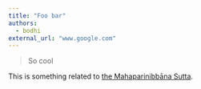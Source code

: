 ```yaml
---
title: "Foo bar"
authors:
  - bodhi
external_url: "www.google.com"
---
```


> So cool

This is something related to [the Mahaparinibbāna Sutta](/content/canon/dn16).
